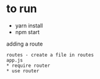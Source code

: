 # to run
- yarn install
- npm start

adding a route 
```
routes - create a file in routes
app.js
* require router
* use router
```
